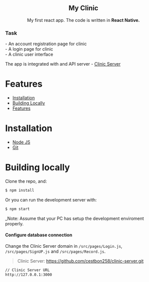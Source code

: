 <p align="center">
 <h2 align="center">My Clinic</h2>
 <p align="center">My first react app. The code is written in <b>React Native.</b></p>
 <h3 align="left">Task</h3>
 <p align="left">
    - An account registration page for clinic 
    <br>- A login page for clinic
    <br>- A clinic user interface
  </p>
  
  <P>The app is integrated with and API server - <a href='https://github.com/cestbon258/clinic-server.git'>Clinic Server</a></p>
</p>

# Features
- [Installation](#installation)
- [Building Locally](#building-locally)
- [Features](#features)
# Installation 
* [Node JS](https://nodejs.org/en/)
* [Git](https://git-scm.com/book/en/v2/Getting-Started-Installing-Git)
# Building locally

Clone the repo, and:

```md
$ npm install
```
Or you can run the development server with:

```md
$ npm start
```

_Note: Assume that your PC has setup the development enviroment properly.

#### Configure database connection

Change the Clinic Server domain in `/src/pages/Login.js`, `/src/pages/SignUP.js` and `/src/pages/Record.js`.

> Clinic Server: https://github.com/cestbon258/clinic-server.git

```md
// Clinic Server URL
http://127.0.0.1:3000 
```
